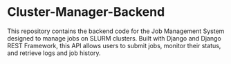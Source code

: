 # Cluster-Manager-Backend
This repository contains the backend code for the Job Management System designed to manage jobs on SLURM clusters. Built with Django and Django REST Framework, this API allows users to submit jobs, monitor their status, and retrieve logs and job history.
